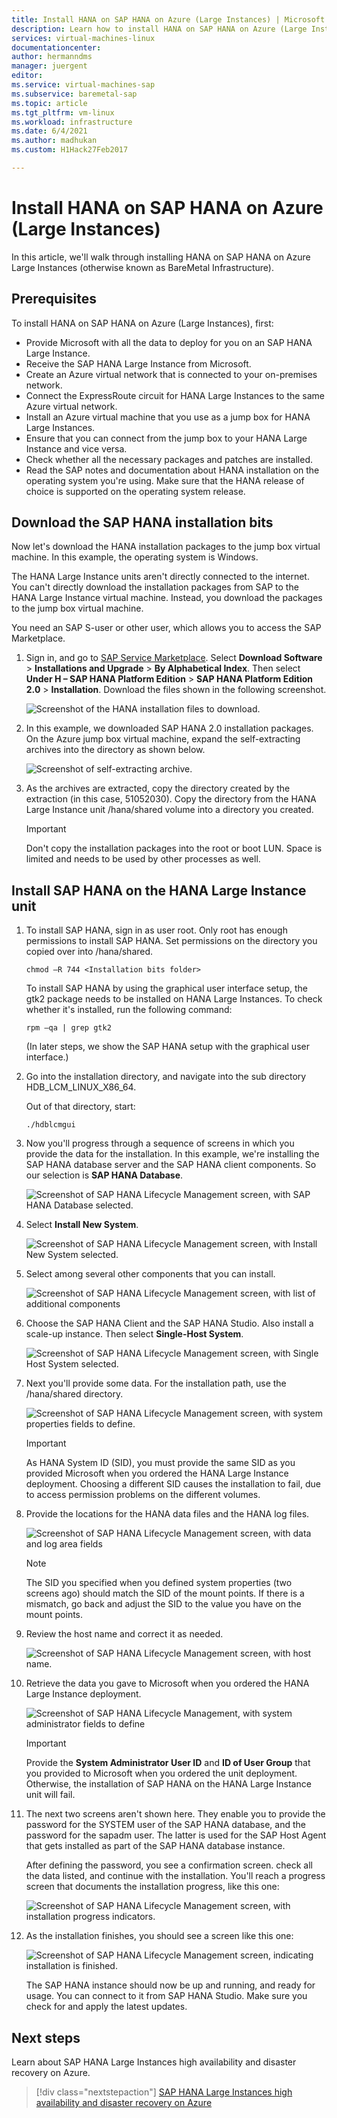 ```yaml
---
title: Install HANA on SAP HANA on Azure (Large Instances) | Microsoft Docs
description: Learn how to install HANA on SAP HANA on Azure (Large Instances).
services: virtual-machines-linux
documentationcenter: 
author: hermanndms
manager: juergent
editor:
ms.service: virtual-machines-sap
ms.subservice: baremetal-sap
ms.topic: article
ms.tgt_pltfrm: vm-linux
ms.workload: infrastructure
ms.date: 6/4/2021
ms.author: madhukan
ms.custom: H1Hack27Feb2017

---
```

# Install HANA on SAP HANA on Azure (Large Instances)

In this article, we'll walk through installing HANA on SAP HANA on Azure Large Instances (otherwise known as BareMetal Infrastructure).

## Prerequisites

To install HANA on SAP HANA on Azure (Large Instances), first:

- Provide Microsoft with all the data to deploy for you on an SAP HANA Large Instance.
- Receive the SAP HANA Large Instance from Microsoft.
- Create an Azure virtual network that is connected to your on-premises network.
- Connect the ExpressRoute circuit for HANA Large Instances to the same Azure virtual network.
- Install an Azure virtual machine that you use as a jump box for HANA Large Instances.
- Ensure that you can connect from the jump box to your HANA Large Instance and vice versa.
- Check whether all the necessary packages and patches are installed.
- Read the SAP notes and documentation about HANA installation on the operating system you're using. Make sure that the HANA release of choice is supported on the operating system release.

## Download the SAP HANA installation bits

Now let's download the HANA installation packages to the jump box virtual machine. In this example, the operating system is Windows.

The HANA Large Instance units aren't directly connected to the internet. You can't directly download the installation packages from SAP to the HANA Large Instance virtual machine. Instead, you download the packages to the jump box virtual machine.

You need an SAP S-user or other user, which allows you to access the SAP Marketplace.

1. Sign in, and go to [SAP Service Marketplace](https://support.sap.com/en/index.html). Select **Download Software** > **Installations and Upgrade** > **By Alphabetical Index**. Then select **Under H – SAP HANA Platform Edition** > **SAP HANA Platform Edition 2.0** > **Installation**. Download the files shown in the following screenshot.

   ![Screenshot of the HANA installation files to download.](./media/hana-installation/image16_download_hana.PNG)

2. In this example, we downloaded SAP HANA 2.0 installation packages. On the Azure jump box virtual machine, expand the self-extracting archives into the directory as shown below.

   ![Screenshot of self-extracting archive.](./media/hana-installation/image17_extract_hana.PNG)

3. As the archives are extracted, copy the directory created by the extraction (in this case, 51052030). Copy the directory from the HANA Large Instance unit /hana/shared volume into a directory you created.

   > [!Important]
   > Don't copy the installation packages into the root or boot LUN. Space is limited and needs to be used by other processes as well.


## Install SAP HANA on the HANA Large Instance unit

1. To install SAP HANA, sign in as user root. Only root has enough permissions to install SAP HANA. Set permissions on the directory you copied over into /hana/shared.

    ```
    chmod –R 744 <Installation bits folder>
    ```
    
    To install SAP HANA by using the graphical user interface setup, the gtk2 package needs to be installed on HANA Large Instances. To check whether it's installed, run the following command:
    
    ```
    rpm –qa | grep gtk2
    ```

    (In later steps, we show the SAP HANA setup with the graphical user interface.)         

2. Go into the installation directory, and navigate into the sub directory HDB_LCM_LINUX_X86_64. 

    Out of that directory, start:
    
    ```
    ./hdblcmgui 
    ```
3. Now you'll progress through a sequence of screens in which you provide the data for the installation. In this example, we're installing the SAP HANA database server and the SAP HANA client components. So our selection is **SAP HANA Database**.

    ![Screenshot of SAP HANA Lifecycle Management screen, with SAP HANA Database selected.](./media/hana-installation/image18_hana_selection.PNG)

4. Select **Install New System**.

    ![Screenshot of SAP HANA Lifecycle Management screen, with Install New System selected.](./media/hana-installation/image19_select_new.PNG)

5. Select among several other components that you can install.

    ![Screenshot of SAP HANA Lifecycle Management screen, with list of additional components](./media/hana-installation/image20_select_components.PNG)

6. Choose the SAP HANA Client and the SAP HANA Studio. Also install a scale-up instance. Then select **Single-Host System**. 

    ![Screenshot of SAP HANA Lifecycle Management screen, with Single Host System selected.](./media/hana-installation/image21_single_host.PNG)

7. Next you'll provide some data. For the installation path, use the /hana/shared directory.

    ![Screenshot of SAP HANA Lifecycle Management screen, with system properties fields to define.](./media/hana-installation/image22_provide_sid.PNG)

    > [!Important]
    > As HANA System ID (SID), you must provide the same SID as you provided Microsoft when you ordered the HANA Large Instance deployment. Choosing a different SID causes the installation to fail, due to access permission problems on the different volumes.

8. Provide the locations for the HANA data files and the HANA log files.

    ![Screenshot of SAP HANA Lifecycle Management screen, with data and log area fields](./media/hana-installation/image23_provide_log.PNG)

    > [!Note]
    > The SID you specified when you defined system properties (two screens ago) should match the SID of the mount points. If there is a mismatch, go back and adjust the SID to the value you have on the mount points.

9. Review the host name and correct it as needed. 

    ![Screenshot of SAP HANA Lifecycle Management screen, with host name.](./media/hana-installation/image24_review_host_name.PNG)

10. Retrieve the data you gave to Microsoft when you ordered the HANA Large Instance deployment. 

    ![Screenshot of SAP HANA Lifecycle Management, with system administrator fields to define](./media/hana-installation/image25_provide_guid.PNG)

    > [!Important]
    > Provide the **System Administrator User ID** and **ID of User Group** that you provided to Microsoft when you ordered the unit deployment. Otherwise, the installation of SAP HANA on the HANA Large Instance unit will fail.

11. The next two screens aren't shown here. They enable you to provide the password for the SYSTEM user of the SAP HANA database, and the password for the sapadm user. The latter is used for the SAP Host Agent that gets installed as part of the SAP HANA database instance.

    After defining the password, you see a confirmation screen. check all the data listed, and continue with the installation. You'll reach a progress screen that documents the installation progress, like this one:

    ![Screenshot of SAP HANA Lifecycle Management screen, with installation progress indicators.](./media/hana-installation/image27_show_progress.PNG)

12. As the installation finishes, you should see a screen like this one:

    ![Screenshot of SAP HANA Lifecycle Management screen, indicating installation is finished.](./media/hana-installation/image28_install_finished.PNG)

    The SAP HANA instance should now be up and running, and ready for usage. You can connect to it from SAP HANA Studio. Make sure you check for and apply the latest updates.


## Next steps

Learn about SAP HANA Large Instances high availability and disaster recovery on Azure.

> [!div class="nextstepaction"]
> [SAP HANA Large Instances high availability and disaster recovery on Azure](hana-overview-high-availability-disaster-recovery.md)
